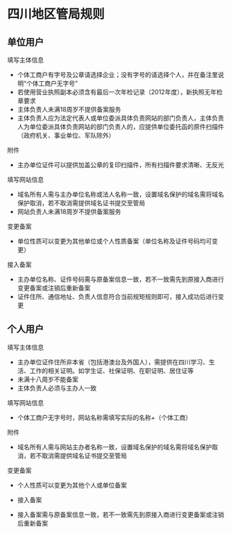 # 四川地区管局规则

## 单位用户

填写主体信息

* 个体工商户有字号及公章请选择企业；没有字号的请选择个人，并在备注里说明“个体工商户无字号”
* 若使用营业执照副本必须含有最后一次年检记录（2012年度），新执照无年检章要求
* 主体负责人未满18周岁不提供备案服务
* 主体负责人应为法定代表人或单位委派具体负责网站的部门负责人，主体负责人为单位委派具体负责网站的部门负责人的，应提供单位委托函的原件扫描件（政府机关、事业单位、军队除外）

附件

* 主办单位证件可以提供加盖公章的复印扫描件，所有扫描件要求清晰、无反光


填写网站信息

* 域名所有人需与主办单位名称或法人名称一致，设置域名保护的域名需将域名保护取消，若不取消需提供域名证书提交至管局
* 网站负责人未满18周岁不提供备案服务

变更备案

* 单位性质可以变更为其他单位或个人性质备案（单位名称及证件号码均可变更）

接入备案

* 主办单位名称、证件号码需与原备案信息一致，若不一致需先到原接入商进行变更备案或注销后重新备案
* 证件住所、通信地址、负责人信息符合当前规矩规则即可，接入成功后进行变更

## 个人用户

填写主体信息

* 主办单位证件住所非本省（包括港澳台及外国人），需提供在四川学习、生活、工作的相关证明。如学生证、社保证明、在职证明、居住证等
* 未满十八周岁不能备案
* 主体负责人必须与主办人一致

填写网站信息

* 个体工商户无字号时，网站名称需填写实际的名称+（个体工商）


附件

* 域名所有人需与网站主办者名称一致，设置域名保护的域名需将域名保护取消，若不取消需提供域名证书提交至管局
 
变更备案

* 个人性质可以变更为其他个人或单位备案
* 接入备案
* 接入备案需与原备案信息一致，若不一致需先到原接入商进行变更备案或注销后重新备案


  [1]: a